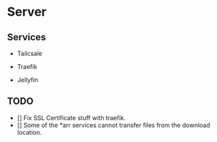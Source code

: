 # Server

## Services

- Tailcsale

- Traefik

- Jellyfin

## TODO

- [] Fix SSL Certificate stuff with traefik.
- [] Some of the \*arr services cannot transfer files from the download location.
